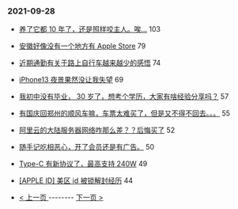 ### 2021-09-28 
- [养了它都 10 年了，还是照样咬主人。唉...](https://www.v2ex.com/t/804867) 103
- [安徽好像没有一个地方有 Apple Store](https://www.v2ex.com/t/804793) 79
- [近期通勤有关于路上自行车越来越少的感悟](https://www.v2ex.com/t/804816) 74
- [iPhone13 夜景果然没让我失望](https://www.v2ex.com/t/804707) 69
- [我初中没有毕业， 30 岁了，想考个学历，大家有啥经验分享吗？](https://www.v2ex.com/t/804765) 57
- [有国庆回郑州的顺风车嘛，车票太难买了，但是又不得不回去。。。](https://www.v2ex.com/t/804775) 55
- [阿里云的大陆服务器网络咋那么差？？后悔买了](https://www.v2ex.com/t/804822) 52
- [随手记吃相恶心，开了会员还是有广告。](https://www.v2ex.com/t/804919) 50
- [Type-C 有新协议了，最高支持 240W](https://www.v2ex.com/t/804823) 49
- [[APPLE ID] 美区 id 被锁解封经历](https://www.v2ex.com/t/804799) 44 

- [ < 上一页 ](https://github.com/able8/v2ex-hot-record/blob/master/2021-09-27.md) -------- [ 下一页 > ](https://github.com/able8/v2ex-hot-record/blob/master/2021-09-29.md)